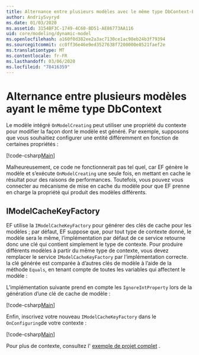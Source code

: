 ```yaml
---
title: Alternance entre plusieurs modèles avec le même type DbContext-EF Core
author: AndriySvyryd
ms.date: 01/03/2020
ms.assetid: 3154BF3C-1749-4C60-8D51-AE86773AA116
uid: core/modeling/dynamic-model
ms.openlocfilehash: a160f0d382ee2a3ac7130ce1ac98eb24b3f79394
ms.sourcegitcommit: cc0ff36e46e9ed3527638f7208000e8521faef2e
ms.translationtype: MT
ms.contentlocale: fr-FR
ms.lasthandoff: 03/06/2020
ms.locfileid: "78416359"
---
```

# <a name="alternating-between-multiple-models-with-the-same-dbcontext-type"></a>Alternance entre plusieurs modèles ayant le même type DbContext

Le modèle intégré `OnModelCreating` peut utiliser une propriété du contexte pour modifier la façon dont le modèle est généré. Par exemple, supposons que vous souhaitiez configurer une entité différemment en fonction de certaines propriétés :

[!code-csharp[Main](../../../samples/core/Modeling/DynamicModel/DynamicContext.cs?name=OnModelCreating)]

Malheureusement, ce code ne fonctionnerait pas tel quel, car EF génère le modèle et s’exécute `OnModelCreating` une seule fois, en mettant en cache le résultat pour des raisons de performances. Toutefois, vous pouvez vous connecter au mécanisme de mise en cache du modèle pour que EF prenne en charge la propriété qui produit des modèles différents.

## <a name="imodelcachekeyfactory"></a>IModelCacheKeyFactory

EF utilise la `IModelCacheKeyFactory` pour générer des clés de cache pour les modèles ; par défaut, EF suppose que, pour tout type de contexte donné, le modèle sera le même, l’implémentation par défaut de ce service retourne donc une clé qui contient simplement le type de contexte. Pour produire différents modèles à partir du même type de contexte, vous devez remplacer le service `IModelCacheKeyFactory` par l’implémentation correcte. la clé générée est comparée à d’autres clés de modèle à l’aide de la méthode `Equals`, en tenant compte de toutes les variables qui affectent le modèle :

L’implémentation suivante prend en compte les `IgnoreIntProperty` lors de la génération d’une clé de cache de modèle :

[!code-csharp[Main](../../../samples/core/Modeling/DynamicModel/DynamicModelCacheKeyFactory.cs?name=DynamicModel)]

Enfin, inscrivez votre nouveau `IModelCacheKeyFactory` dans le `OnConfiguring`de votre contexte :

[!code-csharp[Main](../../../samples/core/Modeling/DynamicModel/DynamicContext.cs?name=OnConfiguring)]

Pour plus de contexte, consultez l' [exemple de projet complet](https://github.com/dotnet/EntityFramework.Docs/tree/master/samples/core/Modeling/DynamicModel) .
